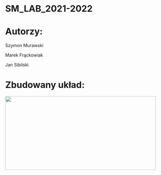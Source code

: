 # SM_LAB_2021-2022

# Autorzy:
Szymon Murawski

Marek Frąckowiak

Jan Sibilski

# Zbudowany układ:

<img width="480" height="236" src="https://github.com/SzymonMs/SM_LAB_2021-2022/blob/main/Wykonanie.jpg">
